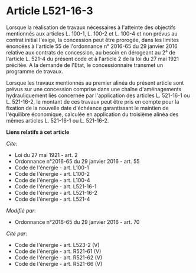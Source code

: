 # Article L521-16-3

Lorsque la réalisation de travaux nécessaires à l'atteinte des objectifs mentionnés aux articles L. 100-1, L. 100-2 et L.
100-4 et non prévus au contrat initial l'exige, la concession peut être prorogée, dans les limites énoncées à l'article 55 de
l'ordonnance n° 2016-65 du 29 janvier 2016 relative aux contrats de concession, au besoin en dérogeant au 2° de l'article L.
521-4 du présent code et à l'article 2 de la loi du 27 mai 1921 précitée. A la demande de l'Etat, le concessionnaire transmet
un programme de travaux. 

Lorsque les travaux mentionnés au premier alinéa du présent article sont prévus sur une concession comprise dans une chaîne
d'aménagements hydrauliquement liés concernée par l'application des articles L. 521-16-1 ou L. 521-16-2, le montant de ces
travaux peut être pris en compte pour la fixation de la nouvelle date d'échéance garantissant le maintien de l'équilibre
économique, calculée en application du troisième alinéa des mêmes articles L. 521-16-1 ou L. 521-16-2.

**Liens relatifs à cet article**

_Cite_:

  - Loi du 27 mai 1921 - art. 2
  - Ordonnance n°2016-65 du 29 janvier 2016 - art. 55
  - Code de l'énergie - art. L100-1
  - Code de l'énergie - art. L100-2
  - Code de l'énergie - art. L100-4
  - Code de l'énergie - art. L521-16-1
  - Code de l'énergie - art. L521-16-2
  - Code de l'énergie - art. L521-4

_Modifié par_:

  - Ordonnance n°2016-65 du 29 janvier 2016 - art. 70

_Cité par_:

  - Code de l'énergie - art. L523-2 (V)
  - Code de l'énergie - art. R521-61 (V)
  - Code de l'énergie - art. R521-62 (V)
  - Code de l'énergie - art. R521-66 (V)
